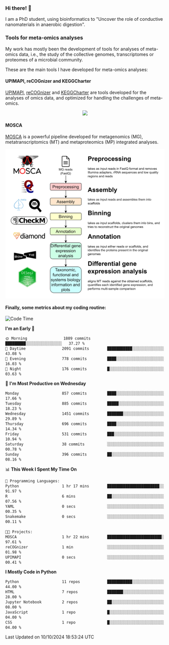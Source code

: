 ### Hi there! 👋

I am a PhD student, using bioinformatics to "Uncover the role of conductive nanomaterials in anaerobic digestion".

### Tools for meta-omics analyses

My work has mostly been the development of tools for analyses of meta-omics data, i.e., the study of the collective genomes, transcriptomes or proteomes of a microbial community.

These are the main tools I have developed for meta-omics analyses:

#### UPIMAPI, reCOGnizer and KEGGCharter

[UPIMAPI](https://github.com/iquasere/UPIMAPI), [reCOGnizer](https://github.com/iquasere/reCOGnizer) and [KEGGCharter](https://github.com/iquasere/KEGGCharter) are tools developed for the analyses of omics data, and optimized for handling the challenges of meta-omics.

<p align="center">
    <img src="assets/annotation_paper.png">
</p>

#### MOSCA

[MOSCA](https://github.com/iquasere/MOSCA) is a powerful pipeline developed for metagenomics (MG), metatranscriptomics (MT) and metaproteomics (MP) integrated analyses.

<p align="center">
    <img src="assets/mosca_workflow.png" align="center" width="700">
</p>


#### Finally, some metrics about my coding routine:

<!--START_SECTION:waka-->
![Code Time](http://img.shields.io/badge/Code%20Time-869%20hrs%2026%20mins-blue)

**I'm an Early 🐤** 

```text
🌞 Morning                1809 commits        █████████░░░░░░░░░░░░░░░░   37.27 % 
🌆 Daytime                2091 commits        ███████████░░░░░░░░░░░░░░   43.08 % 
🌃 Evening                778 commits         ████░░░░░░░░░░░░░░░░░░░░░   16.03 % 
🌙 Night                  176 commits         █░░░░░░░░░░░░░░░░░░░░░░░░   03.63 % 
```
📅 **I'm Most Productive on Wednesday** 

```text
Monday                   857 commits         ████░░░░░░░░░░░░░░░░░░░░░   17.66 % 
Tuesday                  885 commits         █████░░░░░░░░░░░░░░░░░░░░   18.23 % 
Wednesday                1451 commits        ███████░░░░░░░░░░░░░░░░░░   29.89 % 
Thursday                 696 commits         ████░░░░░░░░░░░░░░░░░░░░░   14.34 % 
Friday                   531 commits         ███░░░░░░░░░░░░░░░░░░░░░░   10.94 % 
Saturday                 38 commits          ░░░░░░░░░░░░░░░░░░░░░░░░░   00.78 % 
Sunday                   396 commits         ██░░░░░░░░░░░░░░░░░░░░░░░   08.16 % 
```


📊 **This Week I Spent My Time On** 

```text
💬 Programming Languages: 
Python                   1 hr 17 mins        ███████████████████████░░   91.97 % 
R                        6 mins              ██░░░░░░░░░░░░░░░░░░░░░░░   07.56 % 
YAML                     0 secs              ░░░░░░░░░░░░░░░░░░░░░░░░░   00.35 % 
Snakemake                0 secs              ░░░░░░░░░░░░░░░░░░░░░░░░░   00.11 % 

🐱‍💻 Projects: 
MOSCA                    1 hr 22 mins        ████████████████████████░   97.61 % 
reCOGnizer               1 min               ░░░░░░░░░░░░░░░░░░░░░░░░░   01.98 % 
UPIMAPI                  0 secs              ░░░░░░░░░░░░░░░░░░░░░░░░░   00.41 % 
```

**I Mostly Code in Python** 

```text
Python                   11 repos            ███████████░░░░░░░░░░░░░░   44.00 % 
HTML                     7 repos             ███████░░░░░░░░░░░░░░░░░░   28.00 % 
Jupyter Notebook         2 repos             ██░░░░░░░░░░░░░░░░░░░░░░░   08.00 % 
JavaScript               1 repo              █░░░░░░░░░░░░░░░░░░░░░░░░   04.00 % 
CSS                      1 repo              █░░░░░░░░░░░░░░░░░░░░░░░░   04.00 % 
```




 Last Updated on 10/10/2024 18:53:24 UTC
<!--END_SECTION:waka-->
